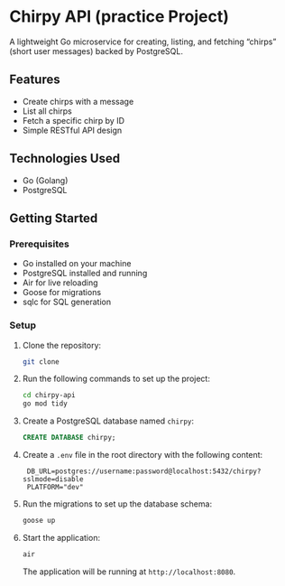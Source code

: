 # Chirpy API (practice Project)

A lightweight Go microservice for creating, listing, and fetching “chirps” (short user messages) backed by PostgreSQL.

## Features
- Create chirps with a message
- List all chirps
- Fetch a specific chirp by ID
- Simple RESTful API design


## Technologies Used
- Go (Golang)
- PostgreSQL

## Getting Started


### Prerequisites
- Go installed on your machine
- PostgreSQL installed and running
- Air for live reloading
- Goose for migrations
- sqlc for SQL generation


### Setup
1. Clone the repository:
   ```bash
   git clone

2. Run the following commands to set up the project:
   ```bash
   cd chirpy-api
   go mod tidy
   ```

3. Create a PostgreSQL database named `chirpy`:
   ```sql
   CREATE DATABASE chirpy;
   ```

4. Create a `.env` file in the root directory with the following content:
   ```env
    DB_URL=postgres://username:password@localhost:5432/chirpy?sslmode=disable
    PLATFORM="dev"
    ```

5. Run the migrations to set up the database schema:
    ```bash
    goose up
    ```

6. Start the application:
   ```bash
   air
   ```
   The application will be running at `http://localhost:8080`.


